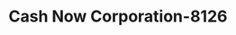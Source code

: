 ---
f_zip-code: 37857
f_state-code: TN
title: Cash Now Corporation-8126
f_phone: 423-272-3400
f_city-only: Rogersville
f_address: 109 North Church Street Rogersville
f_location-unique-id: '8126'
slug: cash-now-corporation-8126
updated-on: '2024-05-30T13:46:58.046Z'
created-on: '2024-05-30T13:36:59.803Z'
published-on: '2024-05-30T13:54:32.469Z'
f_city-state: cms/city/rogersville-tn.md
f_company: cms/company/cash-now-corporation.md
f_state: cms/state/tennessee.md
layout: '[payday-loan].html'
tags: payday-loan
---